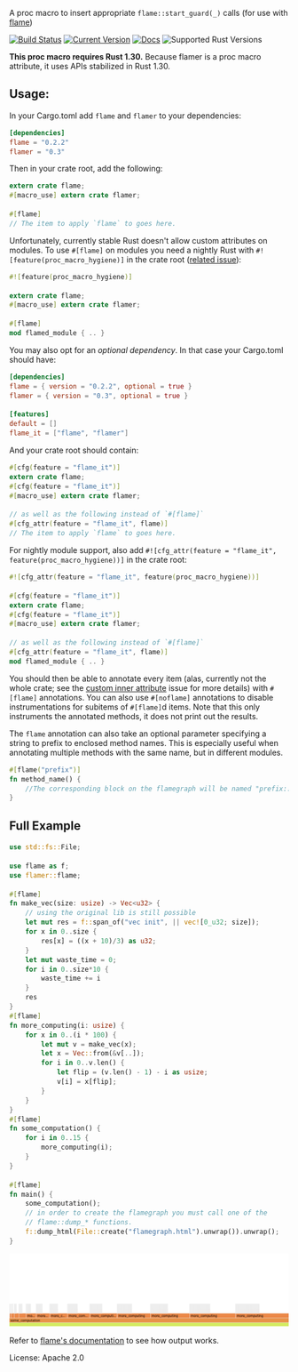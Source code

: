 A proc macro to insert appropriate `flame::start_guard(_)` calls (for use with
[flame](https://github.com/TyOverby/flame))

[![Build Status](https://travis-ci.org/llogiq/flamer.svg)](https://travis-ci.org/llogiq/flamer)
[![Current Version](https://img.shields.io/crates/v/flamer.svg)](https://crates.io/crates/flamer)
[![Docs](https://docs.rs/flamer/badge.svg)](https://docs.rs/flamer)
![Supported Rust Versions](https://img.shields.io/badge/rustc-1.30+-yellow.svg)

**This proc macro requires Rust 1.30.**
Because flamer is a proc macro attribute, it uses APIs stabilized in Rust 1.30.

## Usage:

In your Cargo.toml add `flame` and `flamer` to your dependencies:

```toml
[dependencies]
flame = "0.2.2"
flamer = "0.3"
```

Then in your crate root, add the following:

```rust
extern crate flame;
#[macro_use] extern crate flamer;

#[flame]
// The item to apply `flame` to goes here.
```

Unfortunately, currently stable Rust doesn't allow custom attributes on modules.
To use `#[flame]` on modules you need a nightly Rust with
`#![feature(proc_macro_hygiene)]` in the crate root
([related issue](https://github.com/rust-lang/rust/issues/54727)):

```rust
#![feature(proc_macro_hygiene)]

extern crate flame;
#[macro_use] extern crate flamer;

#[flame]
mod flamed_module { .. }
```

You may also opt for an *optional dependency*. In that case your Cargo.toml should have:

```toml
[dependencies]
flame = { version = "0.2.2", optional = true }
flamer = { version = "0.3", optional = true }

[features]
default = []
flame_it = ["flame", "flamer"]
```

And your crate root should contain:

```rust
#[cfg(feature = "flame_it")]
extern crate flame;
#[cfg(feature = "flame_it")]
#[macro_use] extern crate flamer;

// as well as the following instead of `#[flame]`
#[cfg_attr(feature = "flame_it", flame)]
// The item to apply `flame` to goes here.
```

For nightly module support, also add
`#![cfg_attr(feature = "flame_it", feature(proc_macro_hygiene))]` in the crate
root:

```rust
#![cfg_attr(feature = "flame_it", feature(proc_macro_hygiene))]

#[cfg(feature = "flame_it")]
extern crate flame;
#[cfg(feature = "flame_it")]
#[macro_use] extern crate flamer;

// as well as the following instead of `#[flame]`
#[cfg_attr(feature = "flame_it", flame)]
mod flamed_module { .. }
```

You should then be able to annotate every item (alas, currently not the whole
crate; see the
[custom inner attribute](https://github.com/rust-lang/rust/issues/54726) issue
for more details) with `#[flame]` annotations.
You can also use `#[noflame]` annotations to disable instrumentations for
subitems of `#[flame]`d items. Note that this only instruments the annotated
methods, it does not print out the results.

The `flame` annotation can also take an optional parameter specifying a string
to prefix to enclosed method names.
This is especially useful when annotating multiple methods with the same name,
but in different modules.

```rust
#[flame("prefix")]
fn method_name() {
    //The corresponding block on the flamegraph will be named "prefix::method_name"
}
```

## Full Example
```rust
use std::fs::File;

use flame as f;
use flamer::flame;

#[flame]
fn make_vec(size: usize) -> Vec<u32> {
    // using the original lib is still possible
    let mut res = f::span_of("vec init", || vec![0_u32; size]);
    for x in 0..size {
        res[x] = ((x + 10)/3) as u32;
    }
    let mut waste_time = 0;
    for i in 0..size*10 {
        waste_time += i
    }
    res
}
#[flame]
fn more_computing(i: usize) {
    for x in 0..(i * 100) {
        let mut v = make_vec(x);
        let x = Vec::from(&v[..]);
        for i in 0..v.len() {
            let flip = (v.len() - 1) - i as usize;
            v[i] = x[flip];
        }
    }
}
#[flame]
fn some_computation() {
    for i in 0..15 {
        more_computing(i);
    }
}

#[flame]
fn main() {
    some_computation();
    // in order to create the flamegraph you must call one of the
    // flame::dump_* functions.
    f::dump_html(File::create("flamegraph.html").unwrap()).unwrap();
}
```
![flamegraph](./flamegraph.png "Flamegraph example")

Refer to [flame's documentation](https://docs.rs/flame) to see how output works.

License: Apache 2.0
